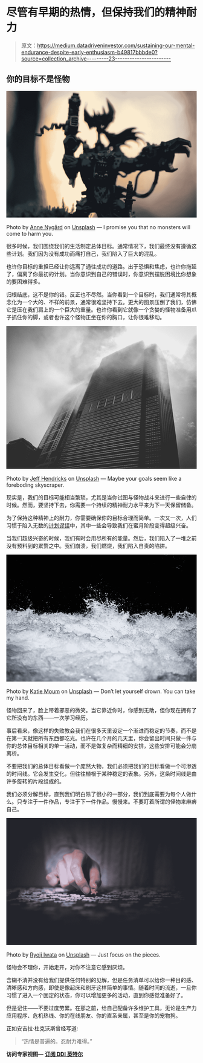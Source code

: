 # 尽管有早期的热情，但保持我们的精神耐力

> 原文：<https://medium.datadriveninvestor.com/sustaining-our-mental-endurance-despite-early-enthusiasm-b49817bbbde0?source=collection_archive---------23----------------------->

## 你的目标不是怪物

![](img/ee5e430db8b3eafde20321ea71844cbe.png)

Photo by [Anne Nygård](https://unsplash.com/@polarmermaid?utm_source=medium&utm_medium=referral) on [Unsplash](https://unsplash.com?utm_source=medium&utm_medium=referral) — I promise you that no monsters will come to harm you.

很多时候，我们围绕我们的生活制定总体目标。通常情况下，我们最终没有遵循这些计划。我们因为没有成功而痛打自己，我们陷入了巨大的混乱。

也许你目标的重担已经让你远离了通往成功的道路。出于恐惧和焦虑，也许你拖延了，偏离了你最初的计划。当你意识到自己的错误时，你意识到摆脱困境比你想象的要困难得多。

归根结底，这不是你的错。反正也不尽然。当你看到一个目标时，我们通常将其概念化为一个大的、不祥的前景，通常很难坚持下去。更大的图景压倒了我们，仿佛它是压在我们肩上的一个巨大的重量。也许你看到它就像一个贪婪的怪物准备用爪子抓住你的脚，或者也许这个怪物正坐在你的胸口，让你很难移动。

![](img/ca4d91191ddfbe1780d707d20f0a621b.png)

Photo by [Jeff Hendricks](https://unsplash.com/@jthendricks?utm_source=medium&utm_medium=referral) on [Unsplash](https://unsplash.com?utm_source=medium&utm_medium=referral) — Maybe your goals seem like a foreboding skyscraper.

现实是，我们的目标可能相当繁琐，尤其是当你试图与怪物战斗来进行一些自律的时候。然而，要坚持下去，你需要一个持续的精神耐力水平来为下一天保留储备。

为了保持这种精神上的耐力，你需要确保你的目标合理而简单。一次又一次，人们习惯于陷入无数的[计划谬误](https://thedecisionlab.com/biases/planning-fallacy/)中，其中一些会导致我们在蜜月阶段变得超级兴奋。

当我们超级兴奋的时候，我们有时会用尽所有的能量。然后，我们陷入了一堆之前没有预料到的累赘之中。我们崩溃，我们燃烧，我们陷入自责的陷阱。

![](img/9b5121cf69815230b435fb2e87a72e32.png)

Photo by [Katie Moum](https://unsplash.com/@katiemoum?utm_source=medium&utm_medium=referral) on [Unsplash](https://unsplash.com?utm_source=medium&utm_medium=referral) — Don’t let yourself drown. You can take my hand.

怪物回来了，脸上带着邪恶的微笑。当它靠近你时，你感到无助，但你现在拥有了它所没有的东西——一次学习经历。

事后看来，像这样的失败教会我们在很多天里设定一个渐进而稳定的节奏，而不是在第一天就把所有东西都吃光。也许在几个月的几天里，你会留出时间只做一件与你的总体目标相关的单一活动，而不是做复杂而精细的安排，这些安排可能会分崩离析。

不要把我们的总体目标看做一个庞然大物，我们必须把我们的目标看做一个可渗透的时间线。它会发生变化，但往往植根于某种稳定的表象。另外，这条时间线是由许多旋转的片段组成的。

我们必须分解目标，直到我们明白除了很小的一部分，我们到底需要为每个人做什么。只专注于一件作品，专注于下一件作品。慢慢来。不要盯着所谓的怪物来麻痹自己。

![](img/eeda11e0facc0eb8e78bb922fad9619b.png)

Photo by [Ryoji Iwata](https://unsplash.com/@ryoji__iwata?utm_source=medium&utm_medium=referral) on [Unsplash](https://unsplash.com?utm_source=medium&utm_medium=referral) — Just focus on the pieces.

怪物会不理你，开始走开，对你不注意它感到厌烦。

含糊不清并没有给我们提供任何特别的见解，但是任务清单可以给你一种目的感、清晰感和方向感，即使是像起床和刷牙这样简单的事情。随着时间的流逝，一旦你习惯了进入一个固定的状态，你可以增加更多的活动，直到你感觉准备好了。

但是记住——不要过度劳累。在那之前，给自己配备许多维护工具，无论是生产力应用程序、危机热线、你的在线朋友、你的直系亲属，甚至是你的宠物狗。

正如安吉拉·杜克沃斯曾经写道:

> “热情是普遍的。忍耐力难得。”

**访问专家视图—** [**订阅 DDI 英特尔**](https://datadriveninvestor.com/ddi-intel)